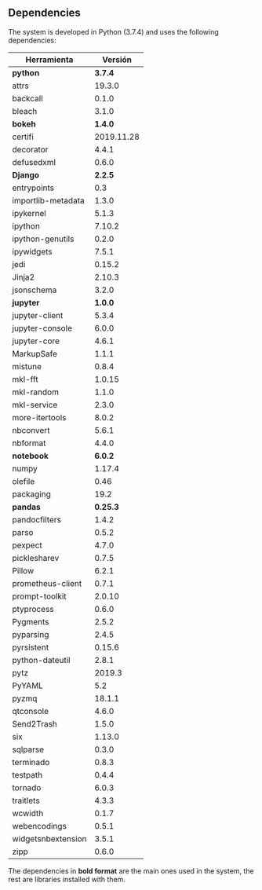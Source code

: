 ## Dependencies

The system is developed in Python (3.7.4) and uses the following dependencies:

| Herramienta        | Versión    |
| ------------------ | ---------- |
| **python**         | **3.7.4**  |
| attrs              | 19.3.0     |
| backcall           | 0.1.0      |
| bleach             | 3.1.0      |
| **bokeh**          | **1.4.0**  |
| certifi            | 2019.11.28 |
| decorator          | 4.4.1      |
| defusedxml         | 0.6.0      |
| **Django**         | **2.2.5**  |
| entrypoints        | 0.3        |
| importlib-metadata | 1.3.0      |
| ipykernel          | 5.1.3      |
| ipython            | 7.10.2     |
| ipython-genutils   | 0.2.0      |
| ipywidgets         | 7.5.1      |
| jedi               | 0.15.2     |
| Jinja2             | 2.10.3     |
| jsonschema         | 3.2.0      |
| **jupyter**        | **1.0.0**  |
| jupyter-client     | 5.3.4      |
| jupyter-console    | 6.0.0      |
| jupyter-core       | 4.6.1      |
| MarkupSafe         | 1.1.1      |
| mistune            | 0.8.4      |
| mkl-fft            | 1.0.15     |
| mkl-random         | 1.1.0      |
| mkl-service        | 2.3.0      |
| more-itertools     | 8.0.2      |
| nbconvert          | 5.6.1      |
| nbformat           | 4.4.0      |
| **notebook**       | **6.0.2**  |
| numpy              | 1.17.4     |
| olefile            | 0.46       |
| packaging          | 19.2       |
| **pandas**         | **0.25.3** |
| pandocfilters      | 1.4.2      |
| parso              | 0.5.2      |
| pexpect            | 4.7.0      |
| picklesharev       | 0.7.5      |
| Pillow             | 6.2.1      |
| prometheus-client  | 0.7.1      |
| prompt-toolkit     | 2.0.10     |
| ptyprocess         | 0.6.0      |
| Pygments           | 2.5.2      |
| pyparsing          | 2.4.5      |
| pyrsistent         | 0.15.6     |
| python-dateutil    | 2.8.1      |
| pytz               | 2019.3     |
| PyYAML             | 5.2        |
| pyzmq              | 18.1.1     |
| qtconsole          | 4.6.0      |
| Send2Trash         | 1.5.0      |
| six                | 1.13.0     |
| sqlparse           | 0.3.0      |
| terminado          | 0.8.3      |
| testpath           | 0.4.4      |
| tornado            | 6.0.3      |
| traitlets          | 4.3.3      |
| wcwidth            | 0.1.7      |
| webencodings       | 0.5.1      |
| widgetsnbextension | 3.5.1      |
| zipp               | 0.6.0      |

The dependencies in **bold format** are the main ones used in the system, the rest are libraries installed with them.